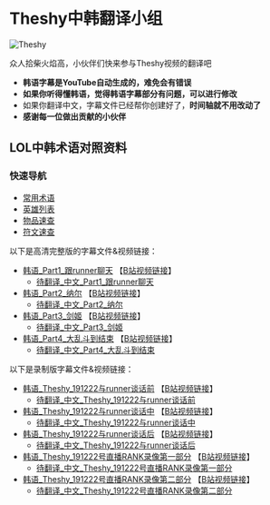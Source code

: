 # Theshy中韩翻译小组

![Theshy](https://github.com/J1uT0ng/Theshy-translate-group/blob/master/images/Theshy.jpg)  

众人拾柴火焰高，小伙伴们快来参与Theshy视频的翻译吧
* **韩语字幕是YouTube自动生成的，难免会有错误**
* **如果你听得懂韩语，觉得韩语字幕部分有问题，可以进行修改**
* 如果你翻译中文，字幕文件已经帮你创建好了，**时间轴就不用改动了**
* **感谢每一位做出贡献的小伙伴**

## LOL中韩术语对照资料

### 快速导航
* [常用术语](lolglossary.md)
* [英雄列表](champions.md)  
* [物品速查](items.md)  
* [符文速查](runes.md) 

以下是高清完整版的字幕文件&视频链接：

* [韩语_Part1_跟runner聊天](韩语_Part1_跟runner聊天.srt) 【[B站视频链接](https://www.bilibili.com/video/av80337931?p=1)】 
    - [待翻译_中文_Part1_跟runner聊天](待翻译_中文_Part1_跟runner聊天.srt) 
* [韩语_Part2_纳尔](韩语_Part2_纳尔.srt) 【[B站视频链接](https://www.bilibili.com/video/av80337931?p=2)】 
    - [待翻译_中文_Part2_纳尔](待翻译_中文_Part2_纳尔.srt) 
* [韩语_Part3_剑姬](韩语_Part3_剑姬.srt) 【[B站视频链接](https://www.bilibili.com/video/av80337931?p=3)】 
    - [待翻译_中文_Part3_剑姬](待翻译_中文_Part3_剑姬.srt) 
* [韩语_Part4_大乱斗到结束](韩语_Part4_大乱斗到结束.srt) 【[B站视频链接](https://www.bilibili.com/video/av80337931?p=4)】 
    - [待翻译_中文_Part4_大乱斗到结束](待翻译_中文_Part4_大乱斗到结束.srt) 

以下是录制版字幕文件&视频链接：

* [韩语_Theshy_191222与runner谈话前](韩语_Theshy_191222与runner谈话前.srt) 【[B站视频链接](https://www.bilibili.com/video/av80300551/)】
    - [待翻译_中文_Theshy_191222与runner谈话前](待翻译_中文_Theshy_191222与runner谈话前.srt) 
* [韩语_Theshy_191222与runner谈话中](韩语_Theshy_191222与runner谈话中.srt) 【[B站视频链接](https://www.bilibili.com/video/av80288979/)】 
    - [待翻译_中文_Theshy_191222与runner谈话中](待翻译_中文_Theshy_191222与runner谈话中.srt) 
* [韩语_Theshy_191222与runner谈话后](韩语_Theshy_191222与runner谈话后.srt) 【[B站视频链接](https://www.bilibili.com/video/av80288275/)】 
    - [待翻译_中文_Theshy_191222与runner谈话后](待翻译_中文_Theshy_191222与runner谈话后.srt) 
* [韩语_Theshy_191222号直播RANK录像第一部分](韩语_Theshy_191222号直播RANK录像第一部分.srt) 【[B站视频链接](https://www.bilibili.com/video/av80301401/)】 
    - [待翻译_中文_Theshy_191222号直播RANK录像第一部分](待翻译_中文_Theshy_191222号直播RANK录像第一部分.srt) 
* [韩语_Theshy_191222号直播RANK录像第二部分](韩语_Theshy_191222号直播RANK录像第二部分.srt) 【[B站视频链接](https://www.bilibili.com/video/av80277834/)】 
    - [待翻译_中文_Theshy_191222号直播RANK录像第二部分](待翻译_中文_Theshy_191222号直播RANK录像第二部分.srt) 



